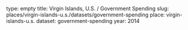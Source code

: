 type: empty
title: Virgin Islands, U.S. / Government Spending
slug: places/virgin-islands-u.s./datasets/government-spending
place: virgin-islands-u.s.
dataset: government-spending
year: 2014
